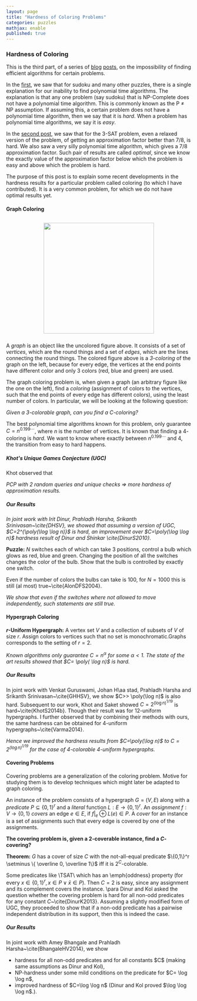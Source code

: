 ```yaml
---
layout: page
title: "Hardness of Coloring Problems"
categories: puzzles
mathjax: enable
published: true
---
```


### Hardness of Coloring

This is the third part, of a series of <a href="/2014/puzzles.html">blog</a> <a href="/2014/approximation-limits.html">posts</a>,
on the impossibility of finding efficient algorithms for certain problems.

In the <a href="/2014/puzzles.html">first</a>, we saw that for sudoku and many other puzzles, there is a single explanation for
our inability to find polynomial time algorithms. The explanation is that any one problem (say sudoku) that is
NP-Complete does not have a polynomial time algorithm. This is commonly known as the P $\neq$ NP assumption. 
If assuming this, a certain problem  does not have a polynomial time algorithm, then we say that it is *hard*.
When a problem has polynomial time algorithms, we say it is *easy*.

In the <a href="/2014/approximation-limits.html">second post</a>, we saw that for the $3$-SAT problem, even a relaxed version of the problem, of getting an
approximation factor better than $7/8$, is hard. We also saw a very silly polynomial time algorithm, which gives a $7/8$ approximation
factor. Such pair of results are called *optimal*, since we know the exactly value of the approximation factor below which the problem is easy and above which the problem is hard.


The purpose of this post is to explain some
recent developments in the hardness results for a particular problem called coloring (to which I have contributed).
It is a very common problem, for which we do not have optimal results yet. 

#### Graph Coloring


<p style="text-align:center">
<img src="../../images/highlight/graph_coloring.png" width="300px" style="margin: 10px 20px"/> </p>

A *graph* is an object like the uncolored figure above. It consists of a set of *vertices*, which are the round things and a set of
*edges*, which are the lines connecting the round things. The colored figure above is a *$3$-coloring* of the graph on the left, 
because for every edge, the vertices at the end points have different color and only $3$ colors (red, blue and green) are used.

The graph coloring problem is, when given a graph (an arbitrary figure like the one on the left), find a *coloring* (assignment of 
colors to the vertices, such that the end points of every edge has different colors), using the least number of colors. In particular,
we will be looking at the following question:

*Given a $3$-colorable graph, can you find a $C$-coloring?*

The best polynomial time algorithms known for this problem, only guarantee $C = n^{0.199\cdots}$, where $n$ is the number of vertices. It is known 
that finding a $4$-coloring  is *hard*.  We want to know where exactly between $n^{0.199\cdots}$ and $4$, the transition from easy to hard
happens.

##### Khot's Unique Games Conjecture (UGC)
Khot observed that 

*PCP with $2$ random queries and unique checks $\Rightarrow$ more  hardness of approximation results.*

 
##### Our Results

*In joint work with Irit Dinur, Prahladh Harsha, Srikanth Srinivasan~\cite{DHSV}, we showed that assuming a version of UGC, $C=2^{\poly(\log \log n)}$ is hard, an improvement over $C=\poly(\log \log n)$ hardness result of Dinur and Shinkar \cite{DinurS2010}.*

**Puzzle:** $N$ switches each of which can take $3$ positions, control a bulb which glows as red, blue and green. Changing the position of all the switches changes the color of the bulb. Show that the bulb is controlled
by exactly one switch.
   
Even if the number of colors the bulbs can take is $100$, for $N=1000$ this is still (al most) true~\cite{AlonDFS2004}.


*We show that even if the switches where not allowed to move independently, such statements are still true.*



#### Hypergraph Coloring

**$r$-Uniform Hypergraph:** A vertex set $V$ and a
collection of subsets of $V$ of size $r$. Assign colors to 
vertices such that no set is monochromatic.Graphs corresponds to the 
setting of $r=2$. 

*Known algorithms only guarantee $C=n^\alpha$ for some $\alpha < 1$. The state of the art results  showed that $C= \poly( \log n)$ is hard.*
 
##### Our Results
In joint work with Venkat Guruswami,
Johan H\aa stad, Prahladh Harsha and Srikanth Srinivasan~\cite{GHHSV}, we show $C>> \poly(\log n)$ is also hard.
Subsequent to our work, Khot and
Saket  showed $C=2^{(\log
n)^{1/19}}$ is hard~\cite{KhotS2014b}. Though their result was
for $12$-uniform hypergraphs. 
I further observed that
by combining their methods with ours, the same  hardness can be
obtained for $4$-uniform hypergraphs~\cite{Varma2014}. 

*Hence  we improved the hardness results from $C=\poly(\log n)$ to $C=2^{(\log n)^{1/19}}$ for the case of $4$-colorable $4$-uniform hypergraphs.*


#### Covering Problems
Covering problems are a generalization of the 
coloring problem. Motive for studying them is to develop
techniques which might later be adapted to graph coloring. 

An instance of the problem
consists of a hypergraph $G=(V,E)$ along with a *predicate* $P
\subseteq \{0,1\}^r$ and a *literal* function $L:E\rightarrow
\{0,1\}^r$. An *assignment* $f:V \rightarrow \{0,1\}$
*covers* an edge $e\in E$, if $f|_e \oplus L(e) \in P$. 
A *cover* for an instance is a set of 
assignments such that every edge is covered by one of the assignments.

**The covering problem is, given a $2$-coverable instance, find a $C$-covering?**

**Theorem:** $G$ has a cover of size $C$ with the not-all-equal predicate
$\{0,1\}^r \setminus \{ \overline 0, \overline 1\}$ iff it is
$2^C$-colorable. 

Some predicates like \TSAT\ which has an
\emph{oddness} property (for every $x\in \{0,1\}^r, x\in P \vee \bar x \in P$). Then $C=2$ is easy, since any assignment and its complement
covers the instance.
\para
Dinur and Kol asked the question
whether the covering problem is hard  for all non-odd
predicates for any constant $C$~\cite{DinurK2013}. Assuming a slightly modified form of UGC, they proceeded to show that if a non-odd predicate has a
pairwise independent distribution in its support, then this is indeed
the case.

##### Our Results
 In joint work with Amey Bhangale and Prahladh Harsha~\cite{BhangaleHV2014}, we show 
<ul>
<li> hardness for all non-odd predicates and for all constants $C$ (making same assumptions as Dinur and Kol),
<li> NP-hardness under some mild conditions on the predicate for $C= \log \log n$, 
<li> improved hardness of $C=\log \log n$ (Dinur and Kol proved $\log \log \log n$.).
</ul>



